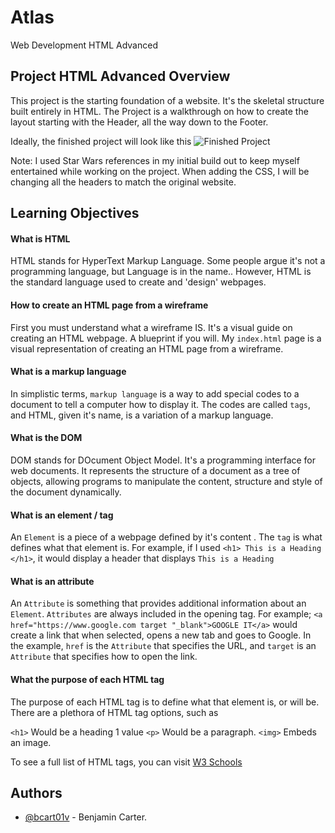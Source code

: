 # Atlas 
Web Development
HTML Advanced



## Project HTML Advanced Overview

This project is the starting foundation of a website. It's the skeletal structure built entirely in HTML. The Project is a walkthrough on how to create the layout starting with the Header, all the way down to the Footer.

Ideally, the finished project will look like this
![Finished Project](https://ibb.co/fHbNWQR)

Note: I used Star Wars references in my initial build out to keep myself entertained while working on the project. When adding the CSS, I will be changing all the headers to match the original website.
## Learning Objectives

#### What is HTML
HTML stands for HyperText Markup Language. Some people argue it's not a programming language, but Language is in the name.. However, HTML is the standard language used to create and 'design' webpages. 


#### How to create an HTML page from a wireframe
First you must understand what a wireframe IS. It's a visual guide on creating an HTML webpage. A blueprint if you will. My `index.html` page is a visual representation of creating an HTML page from a wireframe.

####  What is a markup language
In simplistic terms, `markup language` is a way to add special codes to a document to tell a computer how to display it. The codes are called `tags`, and HTML, given it's name, is a variation of a markup language. 


#### What is the DOM
DOM stands for DOcument Object Model. It's a programming interface for web documents. It represents the structure of a document as a tree of objects, allowing programs to manipulate the content, structure and style of the document dynamically.

#### What is an element / tag
An `Element` is a piece of a webpage defined by it's <tag> content <end tag>. The `tag` is what defines what that element is. For example, if I used `<h1> This is a Heading </h1>`, it would display a header that displays `This is a Heading`

#### What is an attribute
An `Attribute` is something that provides additional information about an `Element`. `Attributes` are always included in the opening tag. For example;
`<a href="https://www.google.com target "_blank">GOOGLE IT</a>` would create a link that when selected, opens a new tab and goes to Google. In the example, `href` is the `Attribute` that specifies the URL, and `target` is an `Attribute` that specifies how to open the link.

#### What the purpose of each HTML tag

The purpose of each HTML tag is to define what that element is, or will be. There are a plethora of HTML tag options, such as 

`<h1>` Would be a heading 1 value
`<p>` Would be a paragraph. 
`<img>` Embeds an image. 

To see a full list of HTML tags, you can visit [W3 Schools](https://www.w3schools.com/tags/default.asp)
## Authors

- [@bcart01v](https://github.com/bcart01v) - Benjamin Carter.

